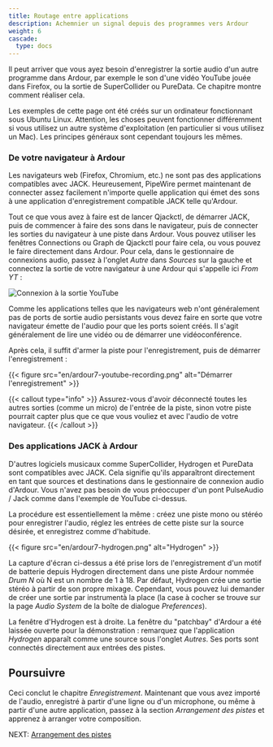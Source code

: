 ```yaml
---
title: Routage entre applications
description: Achemnier un signal depuis des programmes vers Ardour
weight: 6
cascade:
  type: docs
---
```


Il peut arriver que vous ayez besoin d'enregistrer la sortie audio d'un autre programme dans Ardour, par exemple le son d'une vidéo YouTube jouée dans Firefox, ou la sortie de SuperCollider ou PureData. Ce chapitre montre comment réaliser cela.

Les exemples de cette page ont été créés sur un ordinateur fonctionnant sous Ubuntu Linux. Attention, les choses peuvent fonctionner différemment si vous utilisez un autre système d'exploitation (en particulier si vous utilisez un Mac). Les principes généraux sont cependant toujours les mêmes.

### De votre navigateur à Ardour

Les navigateurs web (Firefox, Chromium, etc.) ne sont pas des applications compatibles avec JACK. Heureusement, PipeWire permet maintenant de connecter assez facilement n'importe quelle application qui émet des sons à une application d'enregistrement compatible JACK telle qu'Ardour.

Tout ce que vous avez à faire est de lancer Qjackctl, de démarrer JACK, puis de commencer à faire des sons dans le navigateur, puis de connecter les sorties du navigateur à une piste dans Ardour. Vous pouvez utiliser les fenêtres Connections ou Graph de Qjackctl pour faire cela, ou vous pouvez le faire directement dans Ardour. Pour cela, dans le gestionnaire de connexions audio, passez à l'onglet _Autre_ dans _Sources_ sur la gauche et connectez la sortie de votre navigateur à une Ardour qui s'appelle ici _From YT_ :

![Connexion à la sortie YouTube](en/ardour7-youtube-connection-in-ardour.png?width=40vw)

Comme les applications telles que les navigateurs web n'ont généralement pas de ports de sortie audio persistants vous devez faire en sorte que votre navigateur émette de l'audio pour que les ports soient créés. Il s'agit généralement de lire une vidéo ou de démarrer une vidéoconférence.

Après cela, il suffit d'armer la piste pour l'enregistrement, puis de démarrer l'enregistrement :

{{< figure src="en/ardour7-youtube-recording.png" alt="Démarrer l'enregistrement" >}}

{{< callout type="info" >}}
Assurez-vous d'avoir déconnecté toutes les autres sorties (comme un micro) de l'entrée de la piste, sinon votre piste pourrait capter plus que ce que vous vouliez et avec l'audio de votre navigateur. 
{{< /callout >}}

### Des applications JACK à Ardour

D'autres logiciels musicaux comme SuperCollider, Hydrogen et PureData sont compatibles avec JACK.
Cela signifie qu'ils apparaîtront directement en tant que sources et destinations dans le gestionnaire de connexion audio d'Ardour.
Vous n'avez pas besoin de vous préoccuper d'un pont PulseAudio / Jack comme dans l'exemple de YouTube ci-dessus.

La procédure est essentiellement la même : créez une piste mono ou stéréo pour enregistrer l'audio, réglez les entrées de cette piste sur la source désirée, et enregistrez comme d'habitude. 

{{< figure src="en/ardour7-hydrogen.png" alt="Hydrogen" >}} 

La capture d'écran ci-dessus a été prise lors de l'enregistrement d'un motif de batterie depuis Hydrogen directement dans une piste Ardour nommée _Drum N_ où N est un nombre de 1 à 18.
Par défaut, Hydrogen crée une sortie stéréo à partir de son propre mixage. Cependant, vous pouvez lui demander de créer une sortie par instrumentà la place (la case à cocher se trouve sur la page _Audio System_ de la boîte de dialogue _Preferences_).

La fenêtre d'Hydrogen est à droite. La fenêtre du "patchbay" d'Ardour a été laissée ouverte pour la démonstration : remarquez que l'application _Hydrogen_ apparaît comme une source sous l'onglet _Autres_. Ses ports sont connectés directement aux entrées des pistes.

## Poursuivre

Ceci conclut le chapitre _Enregistrement_. Maintenant que vous avez importé de l'audio, enregistré à partir d'une ligne ou d'un microphone, ou même à partir d'une autre application, passez à la section _Arrangement des pistes_ et apprenez à arranger votre composition.

NEXT: [Arrangement des pistes](../../editing-sessions/arranging-tracks/)
